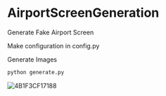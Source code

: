 # AirportScreenGeneration
Generate Fake Airport Screen

Make configuration in config.py

Generate Images
```python
python generate.py
```

![4B1F3CF17188](https://user-images.githubusercontent.com/17697154/123818350-7f730e80-d92b-11eb-8acc-c4df1be6dd69.jpg)



